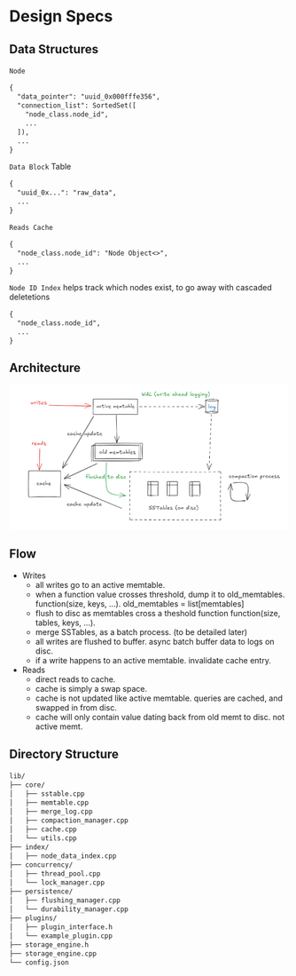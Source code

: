 # Design Specs

## Data Structures

`Node`
```
{
  "data_pointer": "uuid_0x000fffe356",
  "connection_list": SortedSet([
    "node_class.node_id",
    ...
  ]),
  ...
}
```

`Data Block` Table
```
{
  "uuid_0x...": "raw_data",
  ...
}
```

`Reads Cache`
```
{
  "node_class.node_id": "Node Object<>",
  ...
}
```

`Node ID Index` helps track which nodes exist, to go away with cascaded deletetions
```
{
  "node_class.node_id",
  ...
}
```

## Architecture
![architecture](architecture.png)

## Flow
+ Writes
  + all writes go to an active memtable.
  + when a function value crosses threshold, dump it to old_memtables. 
    function(size, keys, ...).
    old_memtables = list[memtables]
  + flush to disc as memtables cross a theshold function
    function(size, tables, keys, ...).
  + merge SSTables, as a batch process. (to be detailed later)
  + all writes are flushed to buffer. 
    async batch buffer data to logs on disc.
  + if a write happens to an active memtable. invalidate cache entry.
+ Reads
  + direct reads to cache. 
  + cache is simply a swap space.
  + cache is not updated like active memtable. queries are cached, and swapped in from disc.
  + cache will only contain value dating back from old memt to disc. not active memt.

## Directory Structure
```
lib/
├── core/
│   ├── sstable.cpp
│   ├── memtable.cpp
│   ├── merge_log.cpp
│   ├── compaction_manager.cpp
│   ├── cache.cpp
│   └── utils.cpp
├── index/
│   ├── node_data_index.cpp
├── concurrency/
│   ├── thread_pool.cpp
│   └── lock_manager.cpp
├── persistence/
│   ├── flushing_manager.cpp
│   └── durability_manager.cpp
├── plugins/
│   ├── plugin_interface.h
│   └── example_plugin.cpp
├── storage_engine.h
├── storage_engine.cpp
└── config.json
```
